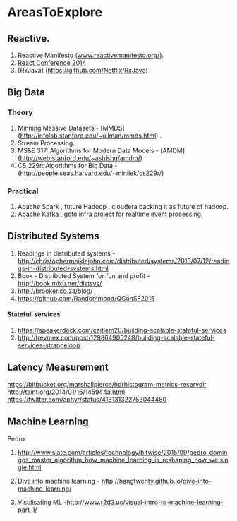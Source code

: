 AreasToExplore
==============
## Reactive.
1. Reactive Manifesto (www.reactivemanifesto.org/).
2. [React Conference 2014](https://www.youtube.com/watch?v=ZLBH4l7dCFA&list=PLSD48HvrE7-Z1stQ1vIIBumB0wK0s8llY)
3. [RxJava] (https://github.com/Netflix/RxJava)

## Big Data 

### Theory
1. Minning Massive Datasets - [MMDS] (http://infolab.stanford.edu/~ullman/mmds.html) .
2. Stream Processing.
3. MS&E 317: Algorithms for Modern Data Models -  [AMDM] (http://web.stanford.edu/~ashishg/amdm/)
4. CS 229r: Algorithms for Big Data - (http://people.seas.harvard.edu/~minilek/cs229r/)

### Practical
1. Apache Spark , future Hadoop , cloudera backing it as future of hadoop.
2. Apache Kafka , goto infra project for realtime event processing.

## Distributed Systems
1. Readings in distributed systems - http://christophermeiklejohn.com/distributed/systems/2013/07/12/readings-in-distributed-systems.html
2. Book - Distributed System for fun and profit - http://book.mixu.net/distsys/
3. http://brooker.co.za/blog/
4. https://github.com/Randommood/QConSF2015

#### Statefull services
1. https://speakerdeck.com/caitiem20/building-scalable-stateful-services
2. http://trevmex.com/post/129864905248/building-scalable-stateful-services-strangeloop

## Latency Measurement
https://bitbucket.org/marshallpierce/hdrhistogram-metrics-reservoir
http://taint.org/2014/01/16/145944a.html
https://twitter.com/aphyr/status/413131322753044480


## Machine Learning

Pedro

1. http://www.slate.com/articles/technology/bitwise/2015/09/pedro_domingos_master_algorithm_how_machine_learning_is_reshaping_how_we.single.html

2. Dive into machine learning - http://hangtwenty.github.io/dive-into-machine-learning/
3. Visulisating ML -http://www.r2d3.us/visual-intro-to-machine-learning-part-1/



